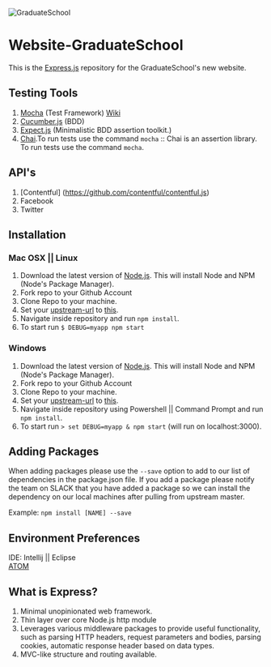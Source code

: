 ![GraduateSchool](https://upload.wikimedia.org/wikipedia/en/2/2d/Graduate_School_USA_Logo.png)
# Website-GraduateSchool
This is the [Express.js](http://expressjs.com/) repository for the GraduateSchool's new website.

## Testing Tools
  1. [Mocha](http://mochajs.org/) (Test Framework) [Wiki](https://github.com/mochajs/mocha/wiki)
  2. [Cucumber.js](https://github.com/cucumber/cucumber-js) (BDD)
  3. [Expect.js](https://github.com/Automattic/expect.js) (Minimalistic BDD assertion toolkit.)
  4. [Chai](http://chaijs.com/).To run tests use the command `mocha` :: Chai is an assertion library.
  <br> To run tests use the command `mocha`.
## API's
  1. [Contentful] (https://github.com/contentful/contentful.js)
  2. Facebook
  3. Twitter

## Installation

### Mac OSX || Linux
  1. Download the latest version of [Node.js](https://nodejs.org/). This will install Node and NPM (Node's Package Manager).
  2. Fork repo to your Github Account
  3. Clone Repo to your machine.
  4. Set your [upstream-url](https://help.github.com/articles/configuring-a-remote-for-a-fork/) to [this](https://github.com/GraduateSchoolUSA/Website-GraduateSchool.git).
  5. Navigate inside repository and run `npm install`.
  6. To start run `$ DEBUG=myapp npm start`

### Windows
  1. Download the latest version of [Node.js](https://nodejs.org/). This will install Node and NPM (Node's Package Manager).
  2. Fork repo to your Github Account
  3. Clone Repo to your machine.
  4. Set your [upstream-url](https://help.github.com/articles/configuring-a-remote-for-a-fork/) to [this](https://github.com/GraduateSchoolUSA/Website-GraduateSchool.git).
  5. Navigate inside repository using Powershell || Command Prompt and run `npm install`.
  6. To start run `> set DEBUG=myapp & npm start` (will run on localhost:3000).

## Adding Packages
  When adding packages please use the `--save` option to add to our list of dependencies in the package.json file. If you add a package please notify the team on SLACK that you have added a package so we can install the dependency on our local machines after pulling from upstream master.

  Example: `npm install [NAME] --save`

## Environment Preferences
IDE: Intellij || Eclipse <br>
[ATOM](https://atom.io/)

## What is Express?
<ol>
  <li>Minimal unopinionated web framework.</li>
  <li>Thin layer over core Node.js http module</li>
  <li>Leverages various middleware packages to provide useful functionality, such as parsing HTTP headers, request parameters and bodies, parsing cookies, automatic response header based on data types.</li>
  <li>MVC-like structure and routing available.</li>
</ol>
